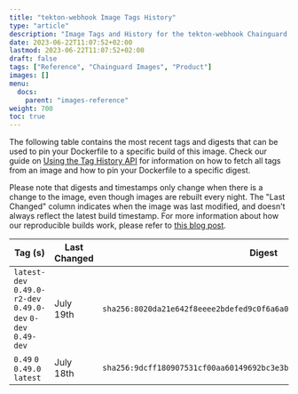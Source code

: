 ```yaml
---
title: "tekton-webhook Image Tags History"
type: "article"
description: "Image Tags and History for the tekton-webhook Chainguard Image"
date: 2023-06-22T11:07:52+02:00
lastmod: 2023-06-22T11:07:52+02:00
draft: false
tags: ["Reference", "Chainguard Images", "Product"]
images: []
menu:
  docs:
    parent: "images-reference"
weight: 700
toc: true
---
```


The following table contains the most recent tags and digests that can be used to pin your Dockerfile to a specific build of this image. Check our guide on [Using the Tag History API](/chainguard/chainguard-images/using-the-tag-history-api/) for information on how to fetch all tags from an image and how to pin your Dockerfile to a specific digest.

Please note that digests and timestamps only change when there is a change to the image, even though images are rebuilt every night. The "Last Changed" column indicates when the image was last modified, and doesn't always reflect the latest build timestamp. For more information about how our reproducible builds work, please refer to [this blog post](https://www.chainguard.dev/unchained/reproducing-chainguards-reproducible-image-builds).

| Tag (s)                                                       | Last Changed | Digest                                                                    |
|---------------------------------------------------------------|--------------|---------------------------------------------------------------------------|
|  `latest-dev` `0.49.0-r2-dev` `0.49.0-dev` `0-dev` `0.49-dev` | July 19th    | `sha256:8020da21e642f8eeee2bdefed9c0f6a6a0f48794859957f2891c2063fa1f489c` |
|  `0.49` `0` `0.49.0` `latest`                                 | July 18th    | `sha256:9dcff180907531cf00aa60149692bc3e3b23b11627c17d00dfd6f0cc14b564cb` |
